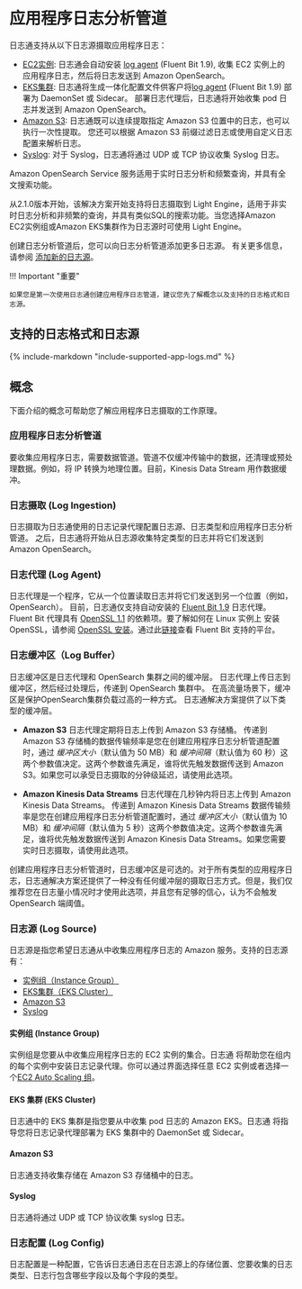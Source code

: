 # 应用程序日志分析管道

日志通支持从以下日志源摄取应用程序日志：

- [EC2实例](./ec2-pipeline.md): 日志通会自动安装 [log agent](#log-agent) (Fluent Bit 1.9), 收集 EC2 实例上的应用程序日志，然后将日志发送到 Amazon OpenSearch。
- [EKS集群](./eks-pipeline.md): 日志通将生成一体化配置文件供客户将[log agent](#log-agent) (Fluent Bit 1.9) 部署为 DaemonSet 或 Sidecar。 部署日志代理后，日志通将开始收集 pod 日志并发送到 Amazon OpenSearch。
- [Amazon S3](./s3-pipeline.md): 日志通既可以连续提取指定 Amazon S3 位置中的日志，也可以执行一次性提取。 您还可以根据 Amazon S3 前缀过滤日志或使用自定义日志配置来解析日志。
- [Syslog](./syslog-pipeline.md): 对于 Syslog，日志通将通过 UDP 或 TCP 协议收集 Syslog 日志。

Amazon OpenSearch Service 服务适用于实时日志分析和频繁查询，并具有全文搜索功能。

从2.1.0版本开始，该解决方案开始支持将日志摄取到 Light Engine，适用于非实时日志分析和非频繁的查询，并具有类似SQL的搜索功能。当您选择Amazon EC2实例组或Amazon EKS集群作为日志源时可使用 Light Engine。

创建日志分析管道后，您可以向日志分析管道添加更多日志源。 有关更多信息，请参阅 [添加新的日志源](./create-log-source.md#add-a-new-log-source)。

!!! Important "重要"

    如果您是第一次使用日志通创建应用程序日志管道，建议您先了解概念以及支持的日志格式和日志源。

## 支持的日志格式和日志源
{%
include-markdown "include-supported-app-logs.md"
%}

## 概念

下面介绍的概念可帮助您了解应用程序日志摄取的工作原理。

### 应用程序日志分析管道

要收集应用程序日志，需要数据管道。管道不仅缓冲传输中的数据，还清理或预处理数据。例如，将 IP 转换为地理位置。目前，Kinesis Data Stream 用作数据缓冲。

### 日志摄取 (Log Ingestion)
日志摄取为日志通使用的日志记录代理配置日志源、日志类型和应用程序日志分析管道。
之后，日志通将开始从日志源收集特定类型的日志并将它们发送到 Amazon OpenSearch。


### 日志代理 (Log Agent)
日志代理是一个程序，它从一个位置读取日志并将它们发送到另一个位置（例如，OpenSearch）。
目前，日志通仅支持自动安装的 [Fluent Bit 1.9][fluent-bit] 日志代理。 Fluent Bit 代理具有 [OpenSSL 1.1][open-ssl] 的依赖项。要了解如何在 Linux 实例上
安装 OpenSSL，请参阅 [OpenSSL 安装](../resources/open-ssl.md)。通过此[链接][supported-platforms]查看 Fluent Bit 支持的平台。

### 日志缓冲区（Log Buffer）
日志缓冲区是日志代理和 OpenSearch 集群之间的缓冲层。 日志代理上传日志到缓冲区，然后经过处理后，传递到 OpenSearch 集群中。 在高流量场景下，缓冲区是保护OpenSearch集群负载过高的一种方式。 日志通解决方案提供了以下类型的缓冲层。

- **Amazon S3** 日志代理定期将日志上传到 Amazon S3 存储桶。 传递到 Amazon S3 存储桶的数据传输频率是您在创建应用程序日志分析管道配置时，通过 *缓冲区大小*（默认值为 50 MB）和 *缓冲间隔*（默认值为 60 秒）这两个参数值决定。这两个参数谁先满足，谁将优先触发数据传送到 Amazon S3。如果您可以承受日志摄取的分钟级延迟，请使用此选项。

- **Amazon Kinesis Data Streams** 日志代理在几秒钟内将日志上传到 Amazon Kinesis Data Streams。 传递到 Amazon Kinesis Data Streams 数据传输频率是您在创建应用程序日志分析管道配置时，通过 *缓冲区大小*（默认值为 10 MB）和 *缓冲间隔*（默认值为 5 秒）这两个参数值决定。这两个参数谁先满足，谁将优先触发数据传送到 Amazon Kinesis Data Streams。如果您需要实时日志摄取，请使用此选项。

创建应用程序日志分析管道时，日志缓冲区是可选的。对于所有类型的应用程序日志，日志通解决方案还提供了一种没有任何缓冲层的摄取日志方式。但是，我们仅推荐您在日志量小情况时才使用此选项，并且您有足够的信心，认为不会触发 OpenSearch 端阈值。

### 日志源 (Log Source)
日志源是指您希望日志通从中收集应用程序日志的 Amazon 服务。支持的日志源有：

* [实例组（Instance Group）](#instance-group)
* [EKS集群（EKS Cluster）](#eks-cluster)
* [Amazon S3](#amazon-s3)
* [Syslog](#syslog)

#### 实例组 (Instance Group)

实例组是您要从中收集应用程序日志的 EC2 实例的集合。日志通 将帮助您在组内的每个实例中安装日志记录代理。你可以通过界面选择任意 EC2 实例或者选择一个[EC2 Auto Scaling 组][asg]。 

#### EKS 集群 (EKS Cluster)

日志通中的 EKS 集群是指您要从中收集 pod 日志的 Amazon EKS。日志通 将指导您将日志记录代理部署为 EKS 集群中的 DaemonSet 或 Sidecar。

#### Amazon S3
日志通支持收集存储在 Amazon S3 存储桶中的日志。

#### Syslog
日志通将通过 UDP 或 TCP 协议收集 syslog 日志。

### 日志配置 (Log Config)

日志配置是一种配置，它告诉日志通日志在日志源上的存储位置、您要收集的日志类型、日志行包含哪些字段以及每个字段的类型。


[fluent-bit]: https://docs.fluentbit.io/manual/
[open-ssl]: https://www.openssl.org/source/
[supported-platforms]: https://docs.fluentbit.io/manual/installation/supported-platforms
[asg]: https://aws.amazon.com/ec2/autoscaling/
